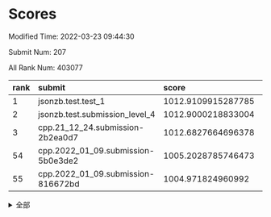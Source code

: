 # Scores

Modified Time: 2022-03-23 09:44:30

Submit Num: 207

All Rank Num: 403077

| rank |               submit               |       score        |       sigma        | pk_num |
| :--- | :--------------------------------- | :----------------- | :----------------- | :----- |
| 1    | jsonzb.test.test_1                 | 1012.9109915287785 | 0.8112737368296454 | 7788   |
| 2    | jsonzb.test.submission_level_4     | 1012.9000218833004 | 0.8035972458153886 | 7794   |
| 3    | cpp.21_12_24.submission-2b2ea0d7   | 1012.6827664696378 | 0.8038422560973637 | 7789   |
| 54   | cpp.2022_01_09.submission-5b0e3de2 | 1005.2028785746473 | 0.7246420249416301 | 7792   |
| 55   | cpp.2022_01_09.submission-816672bd | 1004.971824960992  | 0.7233812553662939 | 7791   |


<details>
<summary>全部</summary>

| rank |                 submit                 |       score        |       sigma        | pk_num |
| :--- | :------------------------------------- | :----------------- | :----------------- | :----- |
| 1    | jsonzb.test.test_1                     | 1012.9109915287785 | 0.8112737368296454 | 7788   |
| 2    | jsonzb.test.submission_level_4         | 1012.9000218833004 | 0.8035972458153886 | 7794   |
| 3    | cpp.21_12_24.submission-2b2ea0d7       | 1012.6827664696378 | 0.8038422560973637 | 7789   |
| 4    | gobigger.level_3.submission_level_3_4  | 1011.3529085478789 | 0.7611985810081394 | 7788   |
| 5    | gobigger.level_3.submission_level_3_0  | 1011.2767872238194 | 0.772349205269998  | 7789   |
| 6    | gobigger.level_3.submission_level_3_30 | 1011.1700600811381 | 0.7656708116295561 | 7789   |
| 7    | gobigger.level_3.submission_level_3_36 | 1011.0516946688986 | 0.7598669963814347 | 7787   |
| 8    | gobigger.level_3.submission_level_3_25 | 1010.9586709742964 | 0.7733119383305156 | 7793   |
| 9    | gobigger.level_3.submission_level_3_42 | 1010.8908024637211 | 0.7650483042038195 | 7782   |
| 10   | gobigger.level_3.submission_level_3_23 | 1010.8578534491351 | 0.7437935699091368 | 7791   |
| 11   | gobigger.level_3.submission_level_3_9  | 1010.711708580466  | 0.7807395318177771 | 7786   |
| 12   | gobigger.level_3.submission_level_3_20 | 1010.4619429240511 | 0.7603527492795715 | 7787   |
| 13   | gobigger.level_3.submission_level_3_16 | 1010.4472566023381 | 0.7547511217044445 | 7784   |
| 14   | gobigger.level_3.submission_level_3_27 | 1010.4466109716768 | 0.7446405927167906 | 7783   |
| 15   | gobigger.level_3.submission_level_3_19 | 1010.4457499975126 | 0.7762692634206803 | 7785   |
| 16   | gobigger.level_3.submission_level_3_1  | 1010.3794926495328 | 0.7526590529114197 | 7786   |
| 17   | gobigger.level_3.submission_level_3_15 | 1010.3229438289504 | 0.7682540864743282 | 7798   |
| 18   | gobigger.level_3.submission_level_3_21 | 1010.3027596965669 | 0.7446055426476558 | 7787   |
| 19   | gobigger.level_3.submission_level_3_32 | 1010.2766371102636 | 0.7482927118051664 | 7784   |
| 20   | gobigger.level_3.submission_level_3_34 | 1010.2404641275706 | 0.7463884320811914 | 7787   |
| 21   | gobigger.level_3.submission_level_3_45 | 1010.2167525755472 | 0.7538923600405489 | 7783   |
| 22   | gobigger.level_3.submission_level_3_43 | 1010.2088752408931 | 0.7790260452839082 | 7791   |
| 23   | gobigger.level_3.submission_level_3_5  | 1010.1673659520524 | 0.7603485924257662 | 7790   |
| 24   | gobigger.level_3.submission_level_3_28 | 1010.1269073410898 | 0.7413038579129249 | 7793   |
| 25   | gobigger.level_3.submission_level_3_3  | 1010.1062507911762 | 0.7606206287888008 | 7785   |
| 26   | gobigger.level_3.submission_level_3_37 | 1010.050679842177  | 0.7851921362338256 | 7794   |
| 27   | gobigger.level_3.submission_level_3_11 | 1010.0346905781086 | 0.7952096642777566 | 7784   |
| 28   | gobigger.level_3.submission_level_3_40 | 1010.0111869359963 | 0.7709083916209268 | 7796   |
| 29   | gobigger.level_3.submission_level_3_49 | 1009.9903112004286 | 0.7485814127598501 | 7789   |
| 30   | gobigger.level_3.submission_level_3_39 | 1009.8721527467557 | 0.7722771329110899 | 7787   |
| 31   | gobigger.level_3.submission_level_3_10 | 1009.7960380654418 | 0.7604188554603126 | 7790   |
| 32   | gobigger.level_3.submission_level_3_6  | 1009.7821055555538 | 0.7525155695192721 | 7789   |
| 33   | gobigger.level_3.submission_level_3_29 | 1009.7669487537364 | 0.7396499386587805 | 7794   |
| 34   | gobigger.level_3.submission_level_3_12 | 1009.7599349467962 | 0.76488913580005   | 7792   |
| 35   | gobigger.level_3.submission_level_3_24 | 1009.6833482753979 | 0.7621297423385225 | 7790   |
| 36   | gobigger.level_3.submission_level_3_14 | 1009.6408054210877 | 0.739622359859015  | 7784   |
| 37   | gobigger.level_3.submission_level_3_38 | 1009.6253418157763 | 0.7297247194767531 | 7790   |
| 38   | gobigger.level_3.submission_level_3_26 | 1009.6251402275176 | 0.7492124191011502 | 7789   |
| 39   | gobigger.level_3.submission_level_3_44 | 1009.5900525950201 | 0.7703701634102145 | 7788   |
| 40   | gobigger.level_3.submission_level_3_22 | 1009.565769683319  | 0.7656902598664664 | 7784   |
| 41   | gobigger.level_3.submission_level_3_13 | 1009.5298426491078 | 0.7620429048416211 | 7788   |
| 42   | gobigger.level_3.submission_level_3_46 | 1009.5247150118099 | 0.7606700339928111 | 7791   |
| 43   | gobigger.level_3.submission_level_3_33 | 1009.4946328733745 | 0.7678369982615709 | 7791   |
| 44   | gobigger.level_3.submission_level_3_48 | 1009.4778149728662 | 0.7627329978673417 | 7790   |
| 45   | gobigger.level_3.submission_level_3_41 | 1009.3256144761529 | 0.7359926498603487 | 7785   |
| 46   | gobigger.level_3.submission_level_3_17 | 1009.2460424140797 | 0.7438814225126568 | 7792   |
| 47   | gobigger.level_3.submission_level_3_35 | 1009.2286291468455 | 0.7332801128665914 | 7787   |
| 48   | gobigger.level_3.submission_level_3_31 | 1009.17999483526   | 0.7369349733568082 | 7794   |
| 49   | gobigger.level_3.submission_level_3_7  | 1009.1560212087126 | 0.7642708244577967 | 7790   |
| 50   | gobigger.level_3.submission_level_3_47 | 1009.1007575589686 | 0.7355871482151723 | 7792   |
| 51   | gobigger.level_3.submission_level_3_8  | 1009.0456538375706 | 0.7713672986117716 | 7788   |
| 52   | gobigger.level_3.submission_level_3_2  | 1009.0177141837444 | 0.7424272553705855 | 7792   |
| 53   | gobigger.level_3.submission_level_3_18 | 1008.903208947495  | 0.7649618436015873 | 7790   |
| 54   | cpp.2022_01_09.submission-5b0e3de2     | 1005.2028785746473 | 0.7246420249416301 | 7792   |
| 55   | cpp.2022_01_09.submission-816672bd     | 1004.971824960992  | 0.7233812553662939 | 7791   |
| 56   | gobigger.level_1.submission_level_1_19 | 1004.8396249730363 | 0.718365776692806  | 7791   |
| 57   | gobigger.level_1.submission_level_1_30 | 1004.7696258983731 | 0.7274354189676392 | 7790   |
| 58   | gobigger.level_1.submission_level_1_44 | 1004.497782186306  | 0.7281152087724252 | 7794   |
| 59   | gobigger.level_1.submission_level_1_43 | 1004.3782250476032 | 0.7260833870580077 | 7792   |
| 60   | gobigger.level_1.submission_level_1_35 | 1004.2154894179008 | 0.7276508536927934 | 7788   |
| 61   | gobigger.level_1.submission_level_1_1  | 1004.1816720831731 | 0.7185777146823233 | 7787   |
| 62   | gobigger.level_1.submission_level_1_45 | 1004.1556803607816 | 0.708360586344776  | 7790   |
| 63   | gobigger.level_1.submission_level_1_42 | 1004.1222205495224 | 0.7237643339072506 | 7784   |
| 64   | gobigger.level_1.submission_level_1_41 | 1004.0616428870529 | 0.7134679971717118 | 7786   |
| 65   | gobigger.level_1.submission_level_1_34 | 1003.9297317354191 | 0.7260385436519531 | 7789   |
| 66   | gobigger.level_1.submission_level_1_26 | 1003.9228206768792 | 0.7164381252255352 | 7789   |
| 67   | gobigger.level_1.submission_level_1_4  | 1003.9209690528093 | 0.7014436281311963 | 7788   |
| 68   | gobigger.level_1.submission_level_1_0  | 1003.835522180451  | 0.7237540895708114 | 7785   |
| 69   | gobigger.level_1.submission_level_1_7  | 1003.8059239396695 | 0.7220472131544273 | 7789   |
| 70   | gobigger.level_1.submission_level_1_38 | 1003.7319135201038 | 0.7240232312801369 | 7787   |
| 71   | gobigger.level_1.submission_level_1_23 | 1003.6359085178756 | 0.7087701737887918 | 7788   |
| 72   | gobigger.level_1.submission_level_1_12 | 1003.5593600576133 | 0.7295463341592379 | 7788   |
| 73   | gobigger.level_1.submission_level_1_29 | 1003.5350930528405 | 0.725760181746206  | 7795   |
| 74   | gobigger.level_1.submission_level_1_40 | 1003.5201582512589 | 0.7135251824710618 | 7783   |
| 75   | gobigger.level_1.submission_level_1_5  | 1003.5028368912247 | 0.711171288930249  | 7789   |
| 76   | gobigger.level_1.submission_level_1_18 | 1003.4217782405202 | 0.7218658790902567 | 7792   |
| 77   | gobigger.level_1.submission_level_1_39 | 1003.3425625840624 | 0.7133251690386517 | 7792   |
| 78   | gobigger.level_1.submission_level_1_47 | 1003.3048138471138 | 0.7260171532092652 | 7795   |
| 79   | gobigger.level_1.submission_level_1_33 | 1003.2994172774935 | 0.7059785623661127 | 7785   |
| 80   | gobigger.level_1.submission_level_1_9  | 1003.29091825829   | 0.7012031958939559 | 7792   |
| 81   | gobigger.level_1.submission_level_1_37 | 1003.2677566796658 | 0.7186050274171459 | 7788   |
| 82   | gobigger.level_1.submission_level_1_3  | 1003.2319488351641 | 0.7089660916776379 | 7789   |
| 83   | gobigger.level_1.submission_level_1_2  | 1003.2121743458275 | 0.7117911733865545 | 7791   |
| 84   | gobigger.level_1.submission_level_1_8  | 1003.1463973316545 | 0.7033105862382817 | 7784   |
| 85   | gobigger.level_1.submission_level_1_48 | 1003.06103878358   | 0.7099650946884644 | 7791   |
| 86   | gobigger.level_1.submission_level_1_27 | 1003.038461824465  | 0.7244322216020201 | 7792   |
| 87   | gobigger.level_1.submission_level_1_49 | 1002.9823756823754 | 0.7111552239766666 | 7792   |
| 88   | gobigger.level_1.submission_level_1_11 | 1002.9711810507245 | 0.7200593037279035 | 7791   |
| 89   | gobigger.level_1.submission_level_1_31 | 1002.803331917816  | 0.7095036998747082 | 7787   |
| 90   | gobigger.level_1.submission_level_1_20 | 1002.7915206011775 | 0.7137393072043703 | 7787   |
| 91   | gobigger.level_1.submission_level_1_22 | 1002.7389440331251 | 0.7301953834073825 | 7788   |
| 92   | gobigger.level_1.submission_level_1_17 | 1002.7365608521537 | 0.7105546198982868 | 7793   |
| 93   | gobigger.level_1.submission_level_1_14 | 1002.7159301080726 | 0.713379777999767  | 7787   |
| 94   | gobigger.level_1.submission_level_1_32 | 1002.6986169098105 | 0.7174309075185873 | 7788   |
| 95   | gobigger.level_1.submission_level_1_25 | 1002.6790904344173 | 0.7133585523761626 | 7790   |
| 96   | gobigger.level_1.submission_level_1_15 | 1002.6192023467478 | 0.7250230858328655 | 7787   |
| 97   | gobigger.level_1.submission_level_1_10 | 1002.5904146455819 | 0.7154527115599361 | 7789   |
| 98   | gobigger.level_1.submission_level_1_28 | 1002.5632516049177 | 0.7111636047587029 | 7792   |
| 99   | gobigger.level_1.submission_level_1_24 | 1002.5457919185159 | 0.7076443492585145 | 7784   |
| 100  | gobigger.level_1.submission_level_1_6  | 1002.4541164827679 | 0.7091887265286156 | 7788   |
| 101  | gobigger.level_1.submission_level_1_13 | 1002.4157878736534 | 0.7149427954515956 | 7786   |
| 102  | gobigger.level_1.submission_level_1_36 | 1002.4043806390183 | 0.7217949584264212 | 7790   |
| 103  | gobigger.level_1.submission_level_1_21 | 1002.3989444893392 | 0.715123345276197  | 7788   |
| 104  | gobigger.level_1.submission_level_1_16 | 1002.3031195711063 | 0.7164465428255432 | 7791   |
| 105  | gobigger.level_1.submission_level_1_46 | 1001.5785428296267 | 0.706673251150955  | 7786   |
| 106  | gobigger.random.submission_random_15   | 997.6430901079138  | 0.7192862811310705 | 7785   |
| 107  | gobigger.random.submission_random_20   | 997.1262059745087  | 0.7134918221166585 | 7790   |
| 108  | gobigger.random.submission_random_45   | 996.9736200997093  | 0.7054898807785908 | 7792   |
| 109  | gobigger.random.submission_random_28   | 996.7467913344263  | 0.7154883166298107 | 7788   |
| 110  | gobigger.random.submission_random_21   | 996.7033386780406  | 0.719046030532702  | 7780   |
| 111  | gobigger.random.submission_random_32   | 996.6445592137426  | 0.7195314103053383 | 7787   |
| 112  | gobigger.random.submission_random_11   | 996.6360254997121  | 0.7096867419925347 | 7788   |
| 113  | gobigger.random.submission_random_19   | 996.6213024561947  | 0.7160086450101002 | 7793   |
| 114  | gobigger.random.submission_random_41   | 996.5337174385935  | 0.7165244925997682 | 7789   |
| 115  | gobigger.random.submission_random_3    | 996.5088906177397  | 0.7092626898733294 | 7788   |
| 116  | gobigger.random.submission_random_9    | 996.4885399325199  | 0.7104263474969358 | 7791   |
| 117  | gobigger.random.submission_random_2    | 996.4716215062499  | 0.7252401270915971 | 7785   |
| 118  | gobigger.random.submission_random_29   | 996.4315496958059  | 0.7077592412471299 | 7793   |
| 119  | gobigger.random.submission_random_22   | 996.4229600340892  | 0.7098876059271211 | 7783   |
| 120  | gobigger.random.submission_random_24   | 996.3956228300375  | 0.7126720818815965 | 7787   |
| 121  | gobigger.random.submission_random_6    | 996.280319444923   | 0.7128160356336457 | 7791   |
| 122  | gobigger.random.submission_random_7    | 996.2781818315932  | 0.7115368215648186 | 7785   |
| 123  | gobigger.random.submission_random_42   | 996.2421885253601  | 0.7021188553627741 | 7790   |
| 124  | gobigger.random.submission_random_25   | 996.2058791861095  | 0.6959062204709523 | 7787   |
| 125  | gobigger.random.submission_random_33   | 996.1961905447628  | 0.7047215566803825 | 7788   |
| 126  | gobigger.random.submission_random_17   | 996.1861336708556  | 0.7055903262113193 | 7791   |
| 127  | gobigger.random.submission_random_26   | 996.179589070687   | 0.7141280574925833 | 7788   |
| 128  | gobigger.random.submission_random_36   | 996.1772200537533  | 0.7113449370996815 | 7785   |
| 129  | gobigger.random.submission_random_5    | 996.1710814903744  | 0.7067799769543474 | 7790   |
| 130  | gobigger.random.submission_random_40   | 996.1370131286965  | 0.7117825728374575 | 7793   |
| 131  | gobigger.random.submission_random_35   | 996.1319692200177  | 0.7251817042882409 | 7788   |
| 132  | gobigger.random.submission_random_47   | 996.1293404498357  | 0.6874444369316351 | 7791   |
| 133  | gobigger.random.submission_random_27   | 996.108672559807   | 0.7199050638657012 | 7791   |
| 134  | gobigger.random.submission_random_0    | 996.1036975936202  | 0.7055336259536167 | 7787   |
| 135  | gobigger.random.submission_random_4    | 996.07650724687    | 0.7155824957105787 | 7792   |
| 136  | gobigger.random.submission_random_8    | 996.0532023637821  | 0.7283442888631795 | 7786   |
| 137  | gobigger.random.submission_random_23   | 996.0152543249792  | 0.7042636906442455 | 7791   |
| 138  | gobigger.random.submission_random_12   | 995.9643775008013  | 0.716446660149668  | 7786   |
| 139  | gobigger.random.submission_random_31   | 995.9317795306822  | 0.7091939982033164 | 7788   |
| 140  | gobigger.random.submission_random_48   | 995.7643481183104  | 0.7259799632718951 | 7788   |
| 141  | gobigger.random.submission_random_38   | 995.7380470656567  | 0.7116021140741456 | 7787   |
| 142  | gobigger.random.submission_random_37   | 995.7326785194884  | 0.7063221437991581 | 7789   |
| 143  | gobigger.random.submission_random_13   | 995.6583067678848  | 0.7044782837987816 | 7788   |
| 144  | gobigger.random.submission_random_43   | 995.5911239883297  | 0.7121916168978188 | 7792   |
| 145  | gobigger.random.submission_random_14   | 995.5833536632242  | 0.7088318679784704 | 7789   |
| 146  | gobigger.random.submission_random_49   | 995.5729960635141  | 0.7061669198232079 | 7789   |
| 147  | gobigger.random.submission_random_16   | 995.4623955157826  | 0.7251635017928423 | 7791   |
| 148  | gobigger.random.submission_random_44   | 995.4455359922531  | 0.7069419039948067 | 7791   |
| 149  | gobigger.random.submission_random_34   | 995.2620338963903  | 0.7215887403391688 | 7788   |
| 150  | gobigger.random.submission_random_18   | 995.0682968012568  | 0.7185762779043595 | 7786   |
| 151  | gobigger.random.submission_random_10   | 995.0535334478641  | 0.71640136627343   | 7785   |
| 152  | gobigger.random.submission_random_1    | 994.9001322711046  | 0.7069202720730211 | 7793   |
| 153  | gobigger.random.submission_random_39   | 994.5666756429314  | 0.698837387866547  | 7785   |
| 154  | gobigger.random.submission_random_30   | 994.5159179868448  | 0.7213379580932472 | 7789   |
| 155  | gobigger.random.submission_random_46   | 994.1657426685459  | 0.7216446511546591 | 7792   |
| 156  | gobigger.level_2.submission_level_2_41 | 993.9541537532307  | 0.7404502239090678 | 7792   |
| 157  | gobigger.level_2.submission_level_2_12 | 993.6390329728905  | 0.7267232088013422 | 7791   |
| 158  | gobigger.level_2.submission_level_2_38 | 993.6273021973891  | 0.7211840384008195 | 7796   |
| 159  | gobigger.level_2.submission_level_2_2  | 993.5765728717076  | 0.7357543591997944 | 7794   |
| 160  | gobigger.level_2.submission_level_2_3  | 993.5739096868089  | 0.7303672084882136 | 7793   |
| 161  | gobigger.level_2.submission_level_2_0  | 993.3152498471411  | 0.7272805569986651 | 7787   |
| 162  | gobigger.level_2.submission_level_2_23 | 993.2261069009818  | 0.7383680833191005 | 7785   |
| 163  | gobigger.level_2.submission_level_2_44 | 993.2247847428771  | 0.7317944956026309 | 7783   |
| 164  | gobigger.level_2.submission_level_2_35 | 993.1322301171809  | 0.7289350312648551 | 7790   |
| 165  | gobigger.level_2.submission_level_2_22 | 993.0434569323172  | 0.7330252293423157 | 7793   |
| 166  | gobigger.level_2.submission_level_2_13 | 992.9436503434223  | 0.7499813666066609 | 7792   |
| 167  | gobigger.level_2.submission_level_2_27 | 992.9234989715338  | 0.7360421123282279 | 7787   |
| 168  | gobigger.level_2.submission_level_2_32 | 992.8980832106671  | 0.7403325765966543 | 7791   |
| 169  | gobigger.level_2.submission_level_2_14 | 992.8421524291311  | 0.7380736810239115 | 7791   |
| 170  | gobigger.level_2.submission_level_2_7  | 992.7665878178187  | 0.7555446575506025 | 7784   |
| 171  | gobigger.level_2.submission_level_2_16 | 992.7050909754644  | 0.7445501670928754 | 7785   |
| 172  | gobigger.level_2.submission_level_2_33 | 992.6702519761541  | 0.7395962370582742 | 7788   |
| 173  | gobigger.level_2.submission_level_2_49 | 992.538364292324   | 0.7509229641968959 | 7791   |
| 174  | gobigger.level_2.submission_level_2_21 | 992.4942234275333  | 0.7446516768988546 | 7784   |
| 175  | gobigger.level_2.submission_level_2_10 | 992.4277674836798  | 0.7342946278414627 | 7788   |
| 176  | gobigger.level_2.submission_level_2_28 | 992.3703386615321  | 0.7462991699117446 | 7787   |
| 177  | gobigger.level_2.submission_level_2_18 | 992.3642082168726  | 0.7473933691745807 | 7791   |
| 178  | gobigger.level_2.submission_level_2_36 | 992.3455078795987  | 0.745331358173643  | 7792   |
| 179  | gobigger.level_2.submission_level_2_19 | 992.270400901181   | 0.7395944164892234 | 7791   |
| 180  | gobigger.level_2.submission_level_2_4  | 992.1806815795311  | 0.7367781312734554 | 7787   |
| 181  | gobigger.level_2.submission_level_2_25 | 992.1766228556206  | 0.7469404241668149 | 7790   |
| 182  | gobigger.level_2.submission_level_2_46 | 992.1172092516659  | 0.7413152359127195 | 7792   |
| 183  | gobigger.level_2.submission_level_2_9  | 992.0310043695317  | 0.7358142076407518 | 7787   |
| 184  | gobigger.level_2.submission_level_2_20 | 991.9685654056275  | 0.7364498444552269 | 7784   |
| 185  | gobigger.level_2.submission_level_2_48 | 991.8950508310215  | 0.7395868827312091 | 7795   |
| 186  | gobigger.level_2.submission_level_2_1  | 991.880023764374   | 0.7439318377619952 | 7793   |
| 187  | gobigger.level_2.submission_level_2_45 | 991.869840429905   | 0.7400967565191093 | 7787   |
| 188  | gobigger.level_2.submission_level_2_24 | 991.781429745507   | 0.7486142873603668 | 7783   |
| 189  | gobigger.level_2.submission_level_2_31 | 991.7673505073654  | 0.736327435157167  | 7790   |
| 190  | gobigger.level_2.submission_level_2_15 | 991.7349539303738  | 0.75104218983712   | 7790   |
| 191  | gobigger.level_2.submission_level_2_47 | 991.639125116648   | 0.74703298389556   | 7794   |
| 192  | gobigger.level_2.submission_level_2_42 | 991.6195679741184  | 0.7461155348397867 | 7790   |
| 193  | gobigger.level_2.submission_level_2_26 | 991.536123343703   | 0.7263226144780892 | 7785   |
| 194  | gobigger.level_2.submission_level_2_8  | 991.0912752140534  | 0.7594871135098974 | 7790   |
| 195  | gobigger.level_2.submission_level_2_11 | 990.9056928276325  | 0.7584998699693802 | 7784   |
| 196  | gobigger.level_2.submission_level_2_30 | 990.8930149233005  | 0.7554118482633195 | 7792   |
| 197  | gobigger.level_2.submission_level_2_6  | 990.7088677871602  | 0.7533790117432252 | 7785   |
| 198  | gobigger.level_2.submission_level_2_5  | 990.6981056146614  | 0.7478588861561548 | 7793   |
| 199  | gobigger.level_2.submission_level_2_37 | 990.6548579221217  | 0.7459703781271814 | 7791   |
| 200  | gobigger.level_2.submission_level_2_29 | 990.5351677738685  | 0.7683822165029202 | 7783   |
| 201  | gobigger.level_2.submission_level_2_17 | 990.4907681053711  | 0.745421664614789  | 7790   |
| 202  | gobigger.level_2.submission_level_2_39 | 990.3942417152051  | 0.7600309435164635 | 7792   |
| 203  | gobigger.level_2.submission_level_2_34 | 990.1588439300373  | 0.7635049781213177 | 7787   |
| 204  | gobigger.level_2.submission_level_2_40 | 989.8590627433299  | 0.7689678052836969 | 7792   |
| 205  | gobigger.level_2.submission_level_2_43 | 989.8578044166658  | 0.7700699150989319 | 7789   |
| 206  | gobigger.none.submission_none_0        | 978.1831058259769  | 1.215642539300369  | 7790   |
| 207  | gobigger.none.submission_none_1        | 976.358169908806   | 1.4364962094893692 | 7792   |

</details>